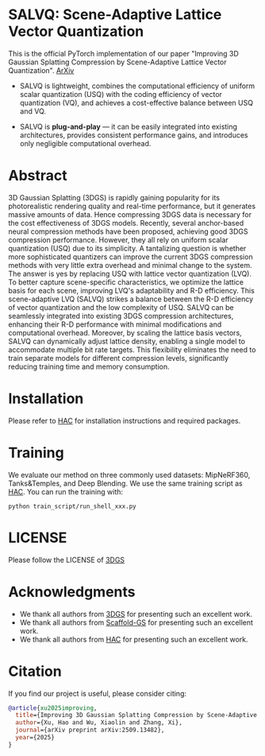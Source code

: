 # SALVQ: Scene-Adaptive Lattice Vector Quantization
This is the official PyTorch implementation of our paper "Improving 3D Gaussian Splatting Compression by Scene-Adaptive Lattice Vector Quantization". [ArXiv](https://arxiv.org/pdf/2509.13482)

* SALVQ is lightweight, combines the computational efficiency of uniform scalar quantization (USQ) with the coding efficiency of vector quantization (VQ), and achieves a cost-effective balance between USQ and VQ.  

* SALVQ is **plug-and-play** — it can be easily integrated into existing architectures, provides consistent performance gains, and introduces only negligible computational overhead.

# Abstract
3D Gaussian Splatting (3DGS) is rapidly gaining popularity for its photorealistic rendering quality and real-time performance, but it generates massive amounts of data. Hence compressing 3DGS data is necessary for the cost effectiveness of 3DGS models. Recently, several anchor-based neural compression methods have been proposed, achieving good 3DGS compression performance. However, they all rely on uniform scalar quantization (USQ) due to its simplicity. A tantalizing question is whether more sophisticated quantizers can improve the current 3DGS compression methods with very little extra overhead and minimal change to the system. The answer is yes by replacing USQ with lattice vector quantization (LVQ). To better capture scene-specific characteristics, we optimize the lattice basis for each scene, improving LVQ's adaptability and R-D efficiency. This scene-adaptive LVQ (SALVQ) strikes a balance between the R-D efficiency of vector quantization and the low complexity of USQ. SALVQ can be seamlessly integrated into existing 3DGS compression architectures, enhancing their R-D performance with minimal modifications and computational overhead. Moreover, by scaling the lattice basis vectors, SALVQ can dynamically adjust lattice density, enabling a single model to accommodate multiple bit rate targets. This flexibility eliminates the need to train separate models for different compression levels, significantly reducing training time and memory consumption.

# Installation
Please refer to [HAC](https://github.com/YihangChen-ee/HAC) for installation instructions and required packages.

# Training
We evaluate our method on three commonly used datasets: MipNeRF360, Tanks&Temples, and Deep Blending. We use the same training script as [HAC](https://github.com/YihangChen-ee/HAC). You can run the training with:  
```
python train_script/run_shell_xxx.py
```

# LICENSE
Please follow the LICENSE of [3DGS](https://github.com/graphdeco-inria/gaussian-splatting)

# Acknowledgments
* We thank all authors from [3DGS](https://github.com/graphdeco-inria/gaussian-splatting) for presenting such an excellent work.
* We thank all authors from [Scaffold-GS](https://github.com/city-super/Scaffold-GS) for presenting such an excellent work.
* We thank all authors from [HAC](https://github.com/YihangChen-ee/HAC) for presenting such an excellent work.
# Citation
If you find our project is useful, please consider citing:
```bibtex
@article{xu2025improving,
  title={Improving 3D Gaussian Splatting Compression by Scene-Adaptive Lattice Vector Quantization},
  author={Xu, Hao and Wu, Xiaolin and Zhang, Xi},
  journal={arXiv preprint arXiv:2509.13482},
  year={2025}
}
```
